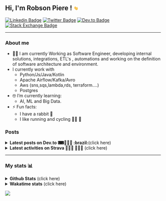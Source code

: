 ## Hi, I'm Robson Piere ! <img src="images/giphy.gif" width="15px">

[![Linkedin Badge](https://img.shields.io/badge/-LinkedIn-0077b5?style=for-the-badge&logo=Linkedin&logoColor=white&link=https://www.linkedin.com/in/robsonpiere/)](https://www.linkedin.com/in/robsonpiere/)
[![Twitter Badge](https://img.shields.io/badge/-Twitter-1da1f2?style=for-the-badge&labelColor=1da1f2&logo=twitter&logoColor=white&link=https://twitter.com/robsonpiere)](https://twitter.com/robsonpiere)
[![Dev.to Badge](https://img.shields.io/badge/-Dev.to-black?style=for-the-badge&labelColor=black&logo=dev.to&logoColor=white&link=https://dev.to/robsonpiere)](https://dev.to/robsonpiere)
[![Stack Exchange Badge](https://img.shields.io/badge/-Stack_exchange-green?style=for-the-badge&logo=stackexchange&color=ef8236&link=https://stackexchange.com/users/12017805/robson-piere?tab=accounts)](https://stackexchange.com/users/12017805/robson-piere?tab=accounts)

---

### About me ###

- 👨‍💻 I am currently Working as Software Engineer, developing internal solutions, integrations, ETL's , automations and working on the definition of software architecture and environment.
- I currently work with
    - Python/Js/Java/Kotlin
    - Apache Airflow/Kafka/Avro
    - Aws (sns,sqs,lambda,rds, terraform....)
    - Postgres
- 🤓 I’m currently learning:
    - AI, ML and Big Data.
- ⚡ Fun facts:
  - I have a rabbit :rabbit:
  - I like running and cycling 🚴‍♂️ 🏃
  


### Posts ###

<details>
  <summary><b>Latest posts on Dev.to ⌨👨🏽‍💻 :brazil:</b>(click here)</summary>
  
<!-- DEVTO-POST-LIST:START -->
- [Redis Nativo no Windows e Windows Server](https://dev.to/robsonpiere/redis-no-windows-e-windows-server-1e76)
- [Mapa Personalizado no Strava: #statmaps](https://dev.to/robsonpiere/mapa-personalizado-no-strava-statmaps-259l)
- [Participei da Hacktoberfest e plantei uma árvore 🌳](https://dev.to/robsonpiere/participei-da-hacktoberfest-e-plantei-uma-arvore-4ngj)
<!-- DEVTO-POST-LIST:END -->
</details>

<details>
  <summary><b>Latest activities on Strava 🚴🏼‍♂️ 🏃🏼‍♂️</b> (click here)</summary>
  
<!-- STRAVA-POST-LIST:START -->
- [Corrida matinal](https://strava.com/activities/12596357931)
- [Treinamento com peso matinal](https://strava.com/activities/12596231590)
- [Caminhada matinal](https://strava.com/activities/12596431843)
- [Caminhada matinal](https://strava.com/activities/12590928031)
- [Pampulha 2X](https://strava.com/activities/12579259045)
- [Ciclismo con ritorno al nuoto](https://strava.com/activities/12564289578)
- [Allenamento di nuoto 🇮🇹 🏊🏼](https://strava.com/activities/12564289571)
- [Ciclismo per il nuoto](https://strava.com/activities/12564289574)
- [retour de la natation](https://strava.com/activities/12547585119)
- [entraînement à la natation](https://strava.com/activities/12547169769)
<!-- STRAVA-POST-LIST:END -->
</details>

---

### My stats 📊 ### 

<details>
    <summary><b>Github Stats</b>   (click here)</summary>
    <img align="center" title="Robson github stats" alt="Robson github stats" src="https://github-readme-stats.vercel.app/api?username=robsonpiere&count_private=true&show_icons=true&theme=vue-dark&include_all_commits=false" />
    <img align="center" title="Top Langs" alt="Top Langs" src="https://github-readme-stats.vercel.app/api/top-langs/?username=robsonpiere&layout=compact&theme=vue-dark&langs_count=8&custom_title=Top%20Languages%20(public%20only)&hide=jupyter%20notebook" />
</details>

<details>
  <summary><b>Wakatime stats</b>  (click here)</summary>
  <img align="center" title="Wakatime dashboard" alt="Wakatime dashboard" src="https://wakatime.com/share/@robsonpiere/f3f9a322-cead-4766-a1b7-f682845a07fc.svg" />
</details>

![](https://komarev.com/ghpvc/?username=robsonpiere&label=PROFILE+VIEWS&&style=flat-square)
